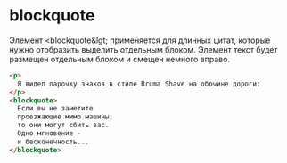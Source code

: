 # blockquote

Элемент &lt;blockquote&lgt; применяется для длинных цитат, которые нужно отобразить выделить отдельным блоком. Элемент текст будет размещен отдельным блоком и смещен немного вправо.

```html
<p>
  Я видел парочку знаков в стиле Bruma Shave на обочине дороги:
</p>
<blockquote>
  Если вы не заметите
  проезжающие мимо машины,
  то они могут сбить вас.
  Одно мгновение -
  и бесконечность...
</blockquote>
```
